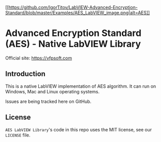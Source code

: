 [[https://github.com/IgorTitov/LabVIEW-Advanced-Encryption-Standard/blob/master/Examples/AES_LabVIEW_image.png|alt=AES]]

# Advanced Encryption Standard (AES) - Native LabVIEW Library

Official site: https://vfpsoft.com  

## Introduction

This is a native LabVIEW implementation of AES algorithm. It can run on Windows, Mac and Linux operating systems.


Issues are being tracked here on GitHub.

## License

`AES LabVIEW Library`'s code in this repo uses the MIT license, see our `LICENSE` file.

